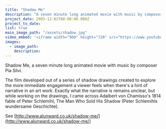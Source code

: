 ```yaml
---
title: "Shadow Me"
description: "A seven minute long animated movie with music by composer Pia Silvi"
project_date: 2003-12-01T00:00:00.000Z
project_to_date:
list: true
main_image_path: "/assets/shadow.jpg"
video_embed: '<iframe width="960" height="720" src="https://www.youtube-nocookie.com/embed/Q4eCsQmbquQ?rel=0" frameborder="0" allowfullscreen></iframe>'
images:
  - image_path:
    description:
---
```

Shadow Me, a seven minute long animated movie with music by composer Pia Silvi.

The film developed out of a series of shadow drawings created to explore the more immediate engagement a viewer feels when there's a hint of narrative in an art work. Exactly what the narrative is remains unclear, but while working on the drawings, I came across Adalbert von Chamisso's 1814 fable of Peter Schlemihl, The Man Who Sold His Shadow (Peter Schlemihls wundersame Geschichte).

See [http://www.alunward.co.uk/shadow-me/](http://www.alunward.co.uk/shadow-me/)